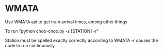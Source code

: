 # WMATA
Use WMATA api to get train arrival times, among other things

To run "python choo-choo.py -s [STATION] -r"

Station must be spelled exactly correctly according to WMATA
-r causes the code to run continuously 
